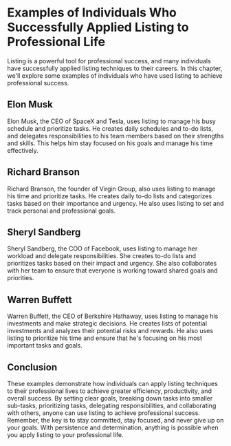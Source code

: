 Examples of Individuals Who Successfully Applied Listing to Professional Life
===============================================================================================================================

Listing is a powerful tool for professional success, and many individuals have successfully applied listing techniques to their careers. In this chapter, we'll explore some examples of individuals who have used listing to achieve professional success.

Elon Musk
---------

Elon Musk, the CEO of SpaceX and Tesla, uses listing to manage his busy schedule and prioritize tasks. He creates daily schedules and to-do lists, and delegates responsibilities to his team members based on their strengths and skills. This helps him stay focused on his goals and manage his time effectively.

Richard Branson
---------------

Richard Branson, the founder of Virgin Group, also uses listing to manage his time and prioritize tasks. He creates daily to-do lists and categorizes tasks based on their importance and urgency. He also uses listing to set and track personal and professional goals.

Sheryl Sandberg
---------------

Sheryl Sandberg, the COO of Facebook, uses listing to manage her workload and delegate responsibilities. She creates to-do lists and prioritizes tasks based on their impact and urgency. She also collaborates with her team to ensure that everyone is working toward shared goals and priorities.

Warren Buffett
--------------

Warren Buffett, the CEO of Berkshire Hathaway, uses listing to manage his investments and make strategic decisions. He creates lists of potential investments and analyzes their potential risks and rewards. He also uses listing to prioritize his time and ensure that he's focusing on his most important tasks and goals.

Conclusion
----------

These examples demonstrate how individuals can apply listing techniques to their professional lives to achieve greater efficiency, productivity, and overall success. By setting clear goals, breaking down tasks into smaller sub-tasks, prioritizing tasks, delegating responsibilities, and collaborating with others, anyone can use listing to achieve professional success. Remember, the key is to stay committed, stay focused, and never give up on your goals. With persistence and determination, anything is possible when you apply listing to your professional life.


